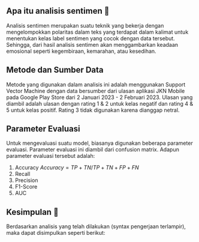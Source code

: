 ## Apa itu analisis sentimen 🤔
Analisis sentimen merupakan suatu teknik yang bekerja dengan mengelompokkan polaritas dalam teks yang terdapat dalam kalimat untuk menentukan kelas label sentimen yang cocok dengan data tersebut. Sehingga, dari hasil analisis sentimen akan menggambarkan keadaan emosional seperti kegembiraan, kemarahan, atau kesedihan.

## Metode dan Sumber Data 
Metode yang digunakan dalam analisis ini adalah menggunakan Support Vector Machine dengan data bersumber dari ulasan aplikasi JKN Mobile pada Google Play Store dari 2 Januari 2023 - 2 Februari 2023. Ulasan yang diambil adalah ulasan dengan rating 1 & 2 untuk kelas negatif dan rating 4 & 5 untuk kelas positif. Rating 3 tidak digunakan karena dianggap netral.

## Parameter Evaluasi
Untuk mengevaluasi suatu model, biasanya digunakan beberapa parameter evaluasi. Parameter evaluasi ini diambil dari confusion matrix. Adapun parameter evaluasi tersebut adalah:
1. Accuracy
   $Accuracy = TP + TN / TP + TN + FP + FN$
3. Recall
4. Precision
5. F1-Score
6. AUC

## Kesimpulan 📃
Berdasarkan analisis yang telah dilakukan (syntax pengerjaan terlampir), maka dapat disimpulkan seperti berikut:


